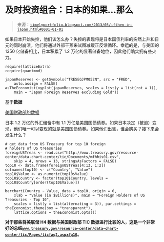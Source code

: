 <!--yml

类别：未分类

日期：2024-05-18 14:59:43

-->

# 及时投资组合：日本的如果…那么

> 来源：[`timelyportfolio.blogspot.com/2013/05/ifthen-in-japan.html#0001-01-01`](http://timelyportfolio.blogspot.com/2013/05/ifthen-in-japan.html#0001-01-01)

如果日本开始失控，他们该怎么办？失控的表现将是日本国债利率的突然上升和日元的同时崩溃。他们将通过外部干预来试图减缓正反馈循环。幸运的是，与美国的 1350 亿储备相比，日本积累了 1.2 万亿的显著储备地位，因此他们确实拥有些火力。

```
require(latticeExtra)
require(quantmod)

japanReserves <- getSymbols("TRESEGJPM052N", src = "FRED", 
    auto.assign = FALSE)
asTheEconomist(xyplot(japanReserves, scales = list(y = list(rot = 1)), 
    main = "Japan Foreign Reserves excluding Gold"))
```

基于**数据**

[美国财政部的数据](http://www.treasury.gov/resource-center/data-chart-center/tic/Pages/index.aspx)

日本 1.2 万亿的外汇储备中有 1.1 万亿是美国国债债券。如果日本决定（被迫）变现，他们唯一可以变现的就是美国国债债券。如果他们出售，谁会购买？接下来会发生什么？

```
# get data from US Treasury for top 10 foreign
# holders of US treasuries
foreignUSTreas <- read.csv("http://www.treasury.gov/resource-center/data-chart-center/tic/Documents/mfhhis01.csv", 
    skip = 4, nrows = 13, stringsAsFactors = FALSE)
top10 <- data.frame(foreignUSTreas[4:13, 1:2])
colnames(top10) <- c("Country", "Value")
top10$Value <- as.numeric(top10$Value)
top10$Country <- factor(top10$Country, levels = top10$Country[order(top10$Value)])

barchart(Country ~ Value, data = top10, origin = 0, 
    xlab = "Value (in $Billions)", main = "Foreign Holders of US Treasuries - Top 10", 
    scales = list(y = list(alternating = 3)), par.settings = theEconomist.theme(box = "transparent"), 
    lattice.options = theEconomist.opts())
```

**对于那些将美联储 H4 数据与美国财政部 TIC 数据进行比较的人，这是一个非常好的总结[`www.treasury.gov/resource-center/data-chart-center/tic/Pages/ticfaq2.aspx#q10`](http://www.treasury.gov/resource-center/data-chart-center/tic/Pages/ticfaq2.aspx#q10)。**
